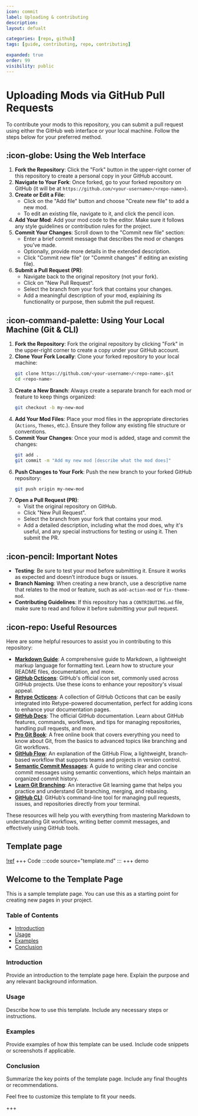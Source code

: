 ```yaml
---
icon: commit
label: Uploading & contributing
description: 
layout: defualt

categories: [repo, github]
tags: [guide, contributing, repo, contributing]

expanded: true
order: 99
visibility: public
---
```

# Uploading Mods via GitHub Pull Requests

To contribute your mods to this repository, you can submit a pull request using either the GitHub web interface or your local machine. Follow the steps below for your preferred method.

## :icon-globe: Using the Web Interface

1. **Fork the Repository**: Click the "Fork" button in the upper-right corner of this repository to create a personal copy in your GitHub account.
2. **Navigate to Your Fork**: Once forked, go to your forked repository on GitHub (it will be at `https://github.com/<your-username>/<repo-name>`).
3. **Create or Edit a File**: 
    - Click on the "Add file" button and choose "Create new file" to add a new mod.
    - To edit an existing file, navigate to it, and click the pencil icon.
4. **Add Your Mod**: Add your mod code to the editor. Make sure it follows any style guidelines or contribution rules for the project.
5. **Commit Your Changes**: Scroll down to the "Commit new file" section:
    - Enter a brief commit message that describes the mod or changes you’ve made.
    - Optionally, provide more details in the extended description.
    - Click "Commit new file" (or "Commit changes" if editing an existing file).
6. **Submit a Pull Request (PR)**:
    - Navigate back to the original repository (not your fork).
    - Click on "New Pull Request".
    - Select the branch from your fork that contains your changes.
    - Add a meaningful description of your mod, explaining its functionality or purpose, then submit the pull request.

## :icon-command-palette: Using Your Local Machine (Git & CLI)

1. **Fork the Repository**: Fork the original repository by clicking "Fork" in the upper-right corner to create a copy under your GitHub account.
2. **Clone Your Fork Locally**: Clone your forked repository to your local machine:
   ```bash
   git clone https://github.com/<your-username>/<repo-name>.git
   cd <repo-name>
   ```
3. **Create a New Branch**: Always create a separate branch for each mod or feature to keep things organized:
   ```bash
   git checkout -b my-new-mod
   ```
4. **Add Your Mod Files**: Place your mod files in the appropriate directories (`Actions`, `Themes`, etc.). Ensure they follow any existing file structure or conventions.
5. **Commit Your Changes**: Once your mod is added, stage and commit the changes:
   ```bash
   git add .
   git commit -m "Add my new mod [describe what the mod does]"
   ```
6. **Push Changes to Your Fork**: Push the new branch to your forked GitHub repository:
   ```bash
   git push origin my-new-mod
   ```
7. **Open a Pull Request (PR)**:
    - Visit the original repository on GitHub.
    - Click "New Pull Request".
    - Select the branch from your fork that contains your mod.
    - Add a detailed description, including what the mod does, why it's useful, and any special instructions for testing or using it. Then submit the PR.

## :icon-pencil: Important Notes
- **Testing**: Be sure to test your mod before submitting it. Ensure it works as expected and doesn’t introduce bugs or issues.
- **Branch Naming**: When creating a new branch, use a descriptive name that relates to the mod or feature, such as `add-action-mod` or `fix-theme-mod`.
- **Contributing Guidelines**: If this repository has a `CONTRIBUTING.md` file, make sure to read and follow it before submitting your pull request.

## :icon-repo: Useful Resources

Here are some helpful resources to assist you in contributing to this repository:

- **[Markdown Guide](https://www.markdownguide.org/)**: A comprehensive guide to Markdown, a lightweight markup language for formatting text. Learn how to structure your README files, documentation, and more.
- **[GitHub Octicons](https://primer.github.io/octicons/)**: GitHub's official icon set, commonly used across GitHub projects. Use these icons to enhance your repository's visual appeal.
- **[Retype Octicons](https://retype.com/components/octicons/#icon-list)**: A collection of GitHub Octicons that can be easily integrated into Retype-powered documentation, perfect for adding icons to enhance your documentation pages.
- **[GitHub Docs](https://docs.github.com/)**: The official GitHub documentation. Learn about GitHub features, commands, workflows, and tips for managing repositories, handling pull requests, and more.
- **[Pro Git Book](https://git-scm.com/book/en/v2)**: A free online book that covers everything you need to know about Git, from the basics to advanced topics like branching and Git workflows.
- **[GitHub Flow](https://docs.github.com/en/get-started/quickstart/github-flow)**: An explanation of the GitHub Flow, a lightweight, branch-based workflow that supports teams and projects in version control.
- **[Semantic Commit Messages](https://gist.github.com/joshbuchea/01f9d4aa31638a2b95b8)**: A guide to writing clear and concise commit messages using semantic conventions, which helps maintain an organized commit history.
- **[Learn Git Branching](https://learngitbranching.js.org/)**: An interactive Git learning game that helps you practice and understand Git branching, merging, and rebasing.
- **[GitHub CLI](https://cli.github.com/)**: GitHub’s command-line tool for managing pull requests, issues, and repositories directly from your terminal.

These resources will help you with everything from mastering Markdown to understanding Git workflows, writing better commit messages, and effectively using GitHub tools.

## Template page
[!ref](template.md)
+++ Code
:::code source="template.md" :::
+++ demo
## Welcome to the Template Page

This is a sample template page. You can use this as a starting point for creating new pages in your project.

### Table of Contents
- [Introduction](#introduction)
- [Usage](#usage)
- [Examples](#examples)
- [Conclusion](#conclusion)

### Introduction
Provide an introduction to the template page here. Explain the purpose and any relevant background information.

### Usage
Describe how to use this template. Include any necessary steps or instructions.

### Examples
Provide examples of how this template can be used. Include code snippets or screenshots if applicable.

### Conclusion
Summarize the key points of the template page. Include any final thoughts or recommendations.

Feel free to customize this template to fit your needs.

+++
